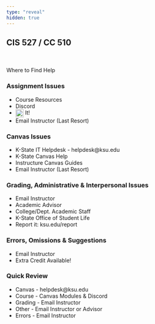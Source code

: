 ```yaml
---
type: "reveal"
hidden: true
---
```

<section>
	<h2>CIS 527 / CC 510</h2><br><br>Where to Find Help
</section>
<section>
  <h3>Assignment Issues</h3>
  <ul>
    <li>Course Resources</li>
    <li>Discord</li>
    <li><img class="plain" src="/cis527/images/google_wiki.png" style="height: 1.5em; vertical-align: middle; display: inline-block;"> It!</li>
    <li>Email Instructor (Last Resort)</li>
  </ul>
</section>
<section>
  <h3>Canvas Issues</h3>
  <ul>
    <li>K-State IT Helpdesk - helpdesk@ksu.edu</li>
    <li>K-State Canvas Help</li>
    <li>Instructure Canvas Guides</li>
    <li>Email Instructor (Last Resort)</li>
  </ul>
</section>
<section>
  <h3>Grading, Administrative & Interpersonal Issues</h3>
  <ul>
    <li>Email Instructor</li>
    <li>Academic Advisor</li>
    <li>College/Dept. Academic Staff</li>
    <li>K-State Office of Student Life</li>
    <li>Report it: ksu.edu/report</li>
  </ul>
</section>
<section>
  <h3>Errors, Omissions & Suggestions</h3>
  <ul>
    <li>Email Instructor</li>
    <li>Extra Credit Available!</li>
  </ul>
</section>
<section>
  <h3>Quick Review</h3>
  <ul>
    <li>Canvas - helpdesk@ksu.edu</li>
    <li>Course - Canvas Modules & Discord</li>
    <li>Grading - Email Instructor</li>
    <li>Other - Email Instructor or Advisor</li>
    <li>Errors - Email Instructor</li>
  </ul>
</section>

